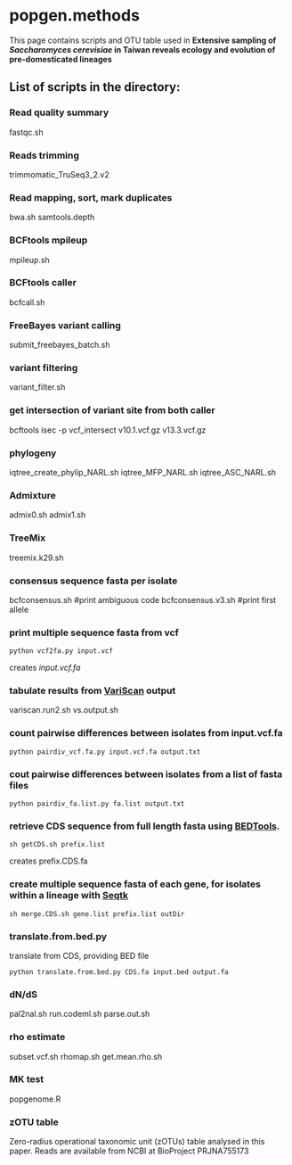 # popgen.methods
This page contains scripts and OTU table used in **Extensive sampling of _Saccharomyces cerevisiae_ in Taiwan reveals ecology and evolution of pre-domesticated lineages**


## List of scripts in the directory:

### Read quality summary
fastqc.sh

### Reads trimming
trimmomatic_TruSeq3_2.v2

### Read mapping, sort, mark duplicates
bwa.sh
samtools.depth

### BCFtools mpileup
mpileup.sh

### BCFtools caller
bcfcall.sh

### FreeBayes variant calling
submit_freebayes_batch.sh

### variant filtering
variant_filter.sh
 
### get intersection of variant site from both caller
bcftools isec -p vcf_intersect v10.1.vcf.gz v13.3.vcf.gz

### phylogeny
iqtree_create_phylip_NARL.sh
iqtree_MFP_NARL.sh
iqtree_ASC_NARL.sh

### Admixture
admix0.sh
admix1.sh

### TreeMix
treemix.k29.sh

### consensus sequence fasta per isolate
bcfconsensus.sh     #print ambiguous code
bcfconsensus.v3.sh  #print first allele


### print multiple sequence fasta from vcf
```
python vcf2fa.py input.vcf
```
creates *input.vcf.fa*

### tabulate results from [VariScan](http://www.ub.edu/softevol/variscan/) output
variscan.run2.sh
vs.output.sh

### count pairwise differences between isolates from input.vcf.fa
```
python pairdiv_vcf.fa.py input.vcf.fa output.txt
```

### cout pairwise differences between isolates from a list of fasta files
```
python pairdiv_fa.list.py fa.list output.txt
```

### retrieve CDS sequence from full length fasta using [BEDTools](https://github.com/arq5x/bedtools2).
```
sh getCDS.sh prefix.list
```
creates prefix.CDS.fa

### create multiple sequence fasta of each gene, for isolates within a lineage with [Seqtk](https://github.com/lh3/seqtk/)
```
sh merge.CDS.sh gene.list prefix.list outDir
```

### translate.from.bed.py
translate from CDS, providing BED file
```
python translate.from.bed.py CDS.fa input.bed output.fa
```

### dN/dS
pal2nal.sh
run.codeml.sh
parse.out.sh

### rho estimate
subset.vcf.sh
rhomap.sh
get.mean.rho.sh

### MK test
popgenome.R

### zOTU table
Zero-radius operational taxonomic unit (zOTUs) table analysed in this paper. Reads are available from NCBI at BioProject PRJNA755173

